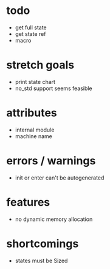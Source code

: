 # todo
- get full state
- get state ref
- macro

# stretch goals
- print state chart
- no_std support seems feasible

# attributes
- internal module
- machine name

# errors / warnings
- init or enter can't be autogenerated

# features
- no dynamic memory allocation

# shortcomings
- states must be Sized
